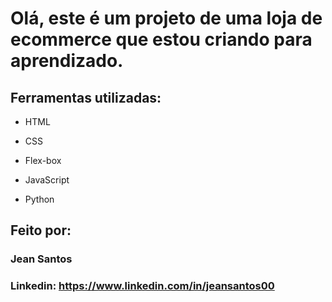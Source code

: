 # Olá, este é um projeto de uma loja de ecommerce que estou criando para aprendizado.


## Ferramentas utilizadas:

* HTML

* CSS

* Flex-box

* JavaScript

* Python

## Feito por:

### Jean Santos

### Linkedin: https://www.linkedin.com/in/jeansantos00
